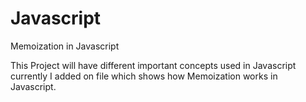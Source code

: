 # Javascript
Memoization in Javascript

This Project will have different important concepts used in Javascript currently I added on file which 
shows how Memoization works in Javascript.
